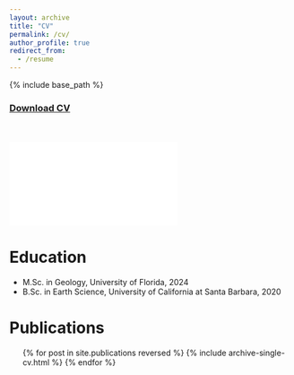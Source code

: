 ```yaml
---
layout: archive
title: "CV"
permalink: /cv/
author_profile: true
redirect_from:
  - /resume
---
```


{% include base_path %}
<!---
{Download the full CV here (https://RanpengLi.github.io/blob/master/files/2024-03-CV.pdf)} 
-->


<h3> <a href="../files/2024-03-CV.pdf" download>Download CV</a> </h3>
<br>
<br>
<embed src="../files/2024-03-CV.pdf">

Education
======
* M.Sc. in Geology, University of Florida, 2024
* B.Sc. in Earth Science, University of California at Santa Barbara, 2020


Publications
======
  <ul>{% for post in site.publications reversed %}
    {% include archive-single-cv.html %}
  {% endfor %}</ul>
  


